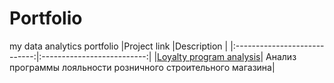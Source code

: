 # Portfolio
my data analytics portfolio
|Project link                  |Description                 |
|:----------------------------:|:--------------------------:|
|[Loyalty program analysis]()| Анализ программы лояльности розничного строительного магазина|
